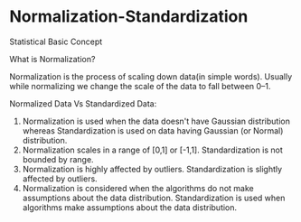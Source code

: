 # Normalization-Standardization
Statistical Basic Concept

What is Normalization?

Normalization is the process of scaling down data(in simple words). Usually while normalizing we change the scale of the data to fall between 0–1.


Normalized Data Vs Standardized Data:

1. Normalization is used when the data doesn't have Gaussian distribution whereas Standardization is used on data having Gaussian (or Normal) distribution.
2. Normalization scales in a range of [0,1] or [-1,1]. Standardization is not bounded by range.
3. Normalization is highly affected by outliers. Standardization is slightly affected by outliers.
4. Normalization is considered when the algorithms do not make assumptions about the data distribution. Standardization is used when algorithms make assumptions about the data distribution.
